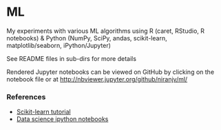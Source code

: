 # ML
My experiments with various ML algorithms using R (caret, RStudio, R notebooks) & Python (NumPy, SciPy, andas, scikit-learn, matplotlib/seaborn, iPython/Jupyter)

See README files in sub-dirs for more details

Rendered Jupyter notebooks can be viewed on GitHub by clicking on the notebook file or at http://nbviewer.jupyter.org/github/niranjv/ml/

### References
* [Scikit-learn tutorial](http://nbviewer.jupyter.org/github/jakevdp/sklearn_tutorial/blob/master/notebooks/Index.ipynb)
* [Data science ipython notebooks](https://github.com/donnemartin/data-science-ipython-notebooks)
